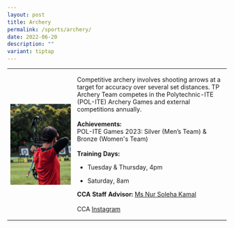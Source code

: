 ```yaml
---
layout: post
title: Archery
permalink: /sports/archery/
date: 2022-06-20
description: ""
variant: tiptap
---
```

<table style="minWidth: 50px">
<colgroup>
<col>
<col>
</colgroup>
<tbody>
<tr>
<td rowspan="1" colspan="1">
<div class="isomer-image-wrapper">
<img style="display:block;margin-left:auto;margin-right:auto;" height="auto" width="100%" alt="Archery" src="/images/Sports/ARCHERY.png">
</div>
</td>
<td rowspan="1" colspan="1">
<p>Competitive archery involves shooting arrows at a target for accuracy
over several set distances. TP Archery Team competes in the Polytechnic-ITE
(POL-ITE) Archery Games and external competitions annually.
<br>
<br><strong>Achievements:</strong>
<br>POL-ITE Games 2023: Silver (Men’s Team) &amp; Bronze (Women's Team)
<br>
<br><strong>Training Days:</strong>
</p>
<ul data-tight="true" class="tight">
<li>
<p>Tuesday &amp; Thursday, 4pm</p>
</li>
<li>
<p>Saturday, 8am</p>
</li>
</ul>
<p><strong>CCA Staff Advisor:</strong>  <a href="mailto:Nur_Soleha_KAMAL@tp.edu.sg" rel="noopener noreferrer nofollow" target="_blank">Ms Nur Soleha Kamal</a>
<br>
<br>CCA <a href="https://www.instagram.com/tparchery/" rel="noopener noreferrer nofollow" target="_blank">Instagram</a>
</p>
</td>
</tr>
</tbody>
</table>
<p></p>